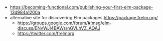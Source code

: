 - https://becoming-functional.com/publishing-your-first-elm-package-13d984a1200a
- alternative site for discovering Elm packages https://package.frelm.org/
  - https://groups.google.com/forum/#!msg/elm-discuss/ENvWJI4BAWs/nGVLhVZ_AQAJ
  - https://twitter.com/frelmorg

